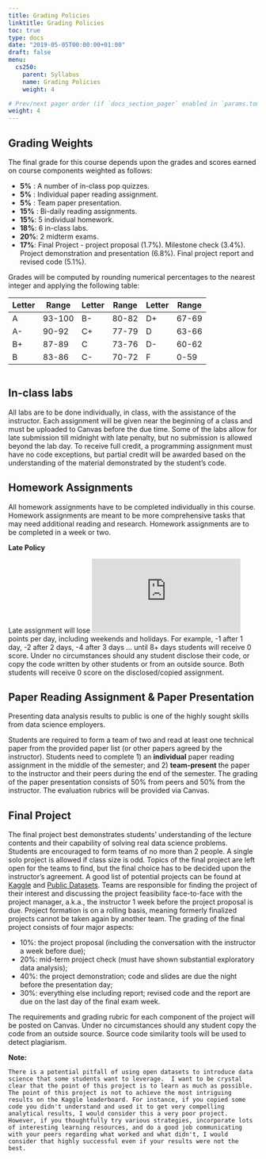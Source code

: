 ```yaml
---
title: Grading Policies
linktitle: Grading Policies
toc: true
type: docs
date: "2019-05-05T00:00:00+01:00"
draft: false
menu:
  cs250:
    parent: Syllabus
    name: Grading Policies
    weight: 4

# Prev/next pager order (if `docs_section_pager` enabled in `params.toml`)
weight: 4
---
```


## Grading Weights

The final grade for this course depends upon the grades and scores earned on course components weighted as follows:

* **5%** : A number of in-class pop quizzes.
* **5%** : Individual paper reading assignment.
* **5%** : Team paper presentation.
* **15%** : Bi-daily reading assignments.
*	**15%**: 5 individual homework.
*	**18%**: 6 in-class labs.
*	**20%**: 2 midterm exams.
*	**17%**: Final Project - project proposal (1.7%). Milestone check (3.4%). Project demonstration and presentation (6.8%). Final project report and revised code (5.1%).

Grades will be computed by rounding numerical percentages to the nearest integer and applying the following table:

| Letter| Range| Letter | Range | Letter | Range|
|----|--------|----|-------|----|-------|
| A  | 93-100 | B- | 80-82 | D+ | 67-69 |
| A- | 90-92  | C+ | 77-79 | D  | 63-66 |
| B+ | 87-89  | C  | 73-76 | D- | 60-62 |
| B  | 83-86  | C- | 70-72 | F  | 0-59  |


```Note that Canvas does not offer accurate calculation of your final weighted grade (e.g. the two midterm exams do not weigh equally), so students must compute their average by using the Canvas scores with the weights listed above.
```


## In-class labs

All labs are to be done individually, in class, with the assistance of the instructor. 
Each assignment will be given near the beginning of a class and must be uploaded to Canvas before the due time. Some of the labs allow for late submission till midnight with late penalty, but no submission is allowed beyond the lab day. To receive full credit, a programming assignment must have no code exceptions, but partial credit will be awarded based on the understanding of the material demonstrated by the student’s code.

## Homework Assignments

All homework assignments have to be completed individually in this course. Homework assignments are meant to be more comprehensive tasks that may need additional reading and research. Homework assignments are to be completed in a week or two. 

**Late Policy**

Late assignment will lose ![equation](https://latex.codecogs.com/png.latex?%5Cdpi%7B150%7D%20%5Cfn_phv%20%5Clarge%202%5E%7B%28n-1%29%7D) points per day, including weekends and holidays. For example, -1 after 1 day, -2 after 2 days, -4 after 3 days … until 8+ days students will receive 0 score.  Under no circumstances should any student disclose their code, or copy the code written by other students or from an outside source. Both students will receive 0 score on the disclosed/copied assignment.

## Paper Reading Assignment & Paper Presentation

Presenting data analysis results to public is one of the highly sought skills from data science employers. 

Students are required to form a team of two and read at least one technical paper from the provided paper list (or other papers agreed by the instructor). Students need to complete 1) an **individual** paper reading assignment in the middle of the semester; and 2) **team-present** the paper to the instructor and their peers during the end of the semester. The grading of the paper presentation consists of 50% from peers and 50% from the instructor. The evaluation rubrics will be provided via Canvas.


## Final Project

The final project best demonstrates students’ understanding of the lecture contents and their capability of solving real data science problems. Students are encouraged to form teams of no more than 2 people. A single solo project is allowed if class size is odd. Topics of the final project are left open for the teams to find, but the final choice has to be decided upon the instructor’s agreement. A good list of potential projects can be found at [Kaggle](https://www.kaggle.com/datasets) and [Public Datasets](https://github.com/awesomedata/awesome-public-datasets). Teams are responsible for finding the project of their interest and discussing the project feasibility face-to-face with the project manager, a.k.a., the instructor 1 week before the project proposal is due. Project formation is on a rolling basis, meaning formerly finalized projects cannot be taken again by another team. The grading of the final project consists of four major aspects:

*	10%: the project proposal (including the conversation with the instructor a week before due);
* 20%: mid-term project check (must have shown substantial exploratory data analysis);
*	40%: the project demonstration; code and slides are due the night before the presentation day;
*	30%: everything else including report; revised code and the report are due on the last day of the final exam week.

The requirements and grading rubric for each component of the project will be posted on Canvas. Under no circumstances should any student copy the code from an outside source. Source code similarity tools will be used to detect plagiarism.

**Note:**

```There is a potential pitfall of using open datasets to introduce data science that some students want to leverage.  I want to be crystal clear that the point of this project is to learn as much as possible. The point of this project is not to achieve the most intriguing results on the Kaggle leaderboard. For instance, if you copied some code you didn't understand and used it to get very compelling analytical results, I would consider this a very poor project.  However, if you thoughtfully try various strategies, incorporate lots of interesting learning resources, and do a good job communicating with your peers regarding what worked and what didn't, I would consider that highly successful even if your results were not the best.```
